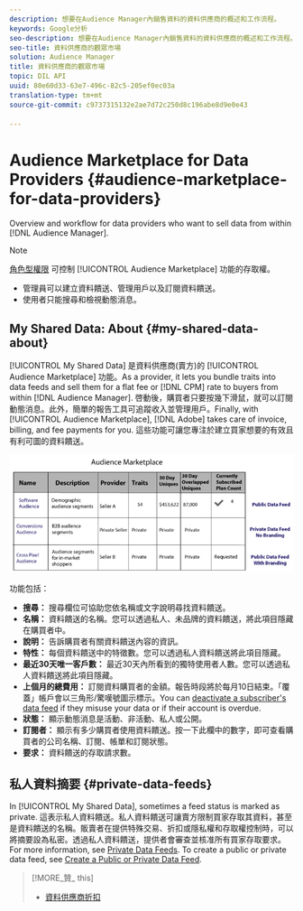 ```yaml
---
description: 想要在Audience Manager內銷售資料的資料供應商的概述和工作流程。
keywords: Google分析
seo-description: 想要在Audience Manager內銷售資料的資料供應商的概述和工作流程。
seo-title: 資料供應商的觀眾市場
solution: Audience Manager
title: 資料供應商的觀眾市場
topic: DIL API
uuid: 80e60d33-63e7-496c-82c5-205ef0ec03a
translation-type: tm+mt
source-git-commit: c9737315132e2ae7d72c250d8c196abe8d9e0e43

---
```



# Audience Marketplace for Data Providers {#audience-marketplace-for-data-providers}

Overview and workflow for data providers who want to sell data from within [!DNL Audience Manager].

<!-- c_marketplace_provider.xml -->

>[!NOTE]
>
>[角色型權限](../../../reporting/reports-dashboard.md) 可控制 [!UICONTROL Audience Marketplace] 功能的存取權。
>
>* 管理員可以建立資料饋送、管理用戶以及訂閱資料饋送。
>* 使用者只能搜尋和檢視動態消息。


## My Shared Data: About {#my-shared-data-about}

[!UICONTROL My Shared Data] 是資料供應商(賣方)的 [!UICONTROL Audience Marketplace] 功能。As a provider, it lets you bundle traits into data feeds and sell them for a flat fee or [!DNL CPM] rate to buyers from within [!DNL Audience Manager]. 啓動後，購買者只要按幾下滑鼠，就可以訂閱動態消息。此外，簡單的報告工具可追蹤收入並管理用戶。Finally, with [!UICONTROL Audience Marketplace], [!DNL Adobe] takes care of invoice, billing, and fee payments for you. 這些功能可讓您專注於建立買家想要的有效且有利可圖的資料饋送。

![](assets/seller_marketplace.png)

<!-- c_myshared_data.xml -->

功能包括：

* **搜尋：** 搜尋欄位可協助您依名稱或文字說明尋找資料饋送。
* **名稱：** 資料饋送的名稱。您可以透過私人、未品牌的資料饋送，將此項目隱藏在購買者中。
* **說明：** 告訴購買者有關資料饋送內容的資訊。
* **特性：** 每個資料饋送中的特徵數。您可以透過私人資料饋送將此項目隱藏。
* **最近30天唯一客戶數：** 最近30天內所看到的獨特使用者人數。您可以透過私人資料饋送將此項目隱藏。
* **上個月的總費用：** 訂閱資料購買者的金額。報告時段將於每月10日結束。「覆蓋」帳戶會以三角形/驚嘆號圖示標示。You can [deactivate a subscriber's data feed](../../../features/audience-marketplace/marketplace-data-providers/marketplace-create-manage-feeds.md#deactivate-data-feed) if they misuse your data or if their account is overdue.
* **狀態：** 顯示動態消息是活動、非活動、私人或公開。
* **訂閱者：** 顯示有多少購買者使用資料饋送。按一下此欄中的數字，即可查看購買者的公司名稱、訂閱、帳單和訂閱狀態。
* **要求：** 資料饋送的存取請求數。

## 私人資料摘要 {#private-data-feeds}

In [!UICONTROL My Shared Data], sometimes a feed status is marked as private. 這表示私人資料饋送。私人資料饋送可讓賣方限制買家存取其資料，甚至是資料饋送的名稱。販賣者在提供特殊交易、折扣或隱私權和存取權控制時，可以將摘要設為私密。透過私人資料饋送，提供者會審查並核准所有買家存取要求。For more information, see [Private Data Feeds](../../../features/audience-marketplace/marketplace-private-feeds.md). To create a public or private data feed, see [Create a Public or Private Data Feed](../../../features/audience-marketplace/marketplace-data-providers/marketplace-create-manage-feeds.md#create-public-private-data-feed).

>[!MORE_贊_ this]
>
>* [資料供應商折扣](../../../features/audience-marketplace/marketplace-data-providers/marketplace-create-manage-feeds.md#discounts)

